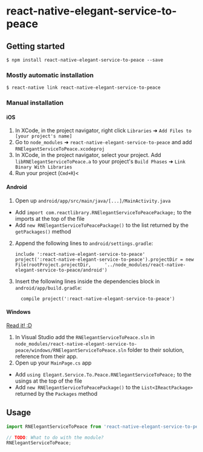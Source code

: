 
# react-native-elegant-service-to-peace

## Getting started

`$ npm install react-native-elegant-service-to-peace --save`

### Mostly automatic installation

`$ react-native link react-native-elegant-service-to-peace`

### Manual installation


#### iOS

1. In XCode, in the project navigator, right click `Libraries` ➜ `Add Files to [your project's name]`
2. Go to `node_modules` ➜ `react-native-elegant-service-to-peace` and add `RNElegantServiceToPeace.xcodeproj`
3. In XCode, in the project navigator, select your project. Add `libRNElegantServiceToPeace.a` to your project's `Build Phases` ➜ `Link Binary With Libraries`
4. Run your project (`Cmd+R`)<

#### Android

1. Open up `android/app/src/main/java/[...]/MainActivity.java`
  - Add `import com.reactlibrary.RNElegantServiceToPeacePackage;` to the imports at the top of the file
  - Add `new RNElegantServiceToPeacePackage()` to the list returned by the `getPackages()` method
2. Append the following lines to `android/settings.gradle`:
  	```
  	include ':react-native-elegant-service-to-peace'
  	project(':react-native-elegant-service-to-peace').projectDir = new File(rootProject.projectDir, 	'../node_modules/react-native-elegant-service-to-peace/android')
  	```
3. Insert the following lines inside the dependencies block in `android/app/build.gradle`:
  	```
      compile project(':react-native-elegant-service-to-peace')
  	```

#### Windows
[Read it! :D](https://github.com/ReactWindows/react-native)

1. In Visual Studio add the `RNElegantServiceToPeace.sln` in `node_modules/react-native-elegant-service-to-peace/windows/RNElegantServiceToPeace.sln` folder to their solution, reference from their app.
2. Open up your `MainPage.cs` app
  - Add `using Elegant.Service.To.Peace.RNElegantServiceToPeace;` to the usings at the top of the file
  - Add `new RNElegantServiceToPeacePackage()` to the `List<IReactPackage>` returned by the `Packages` method


## Usage
```javascript
import RNElegantServiceToPeace from 'react-native-elegant-service-to-peace';

// TODO: What to do with the module?
RNElegantServiceToPeace;
```
  